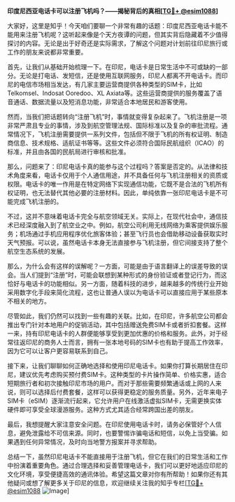 **印度尼西亚电话卡可以注册飞机吗？——揭秘背后的真相[[TG💪+ @esim1088](https://t.me/s/esim1088)]**

大家好，这里是知乎！今天咱们要聊一个非常有趣的话题：印度尼西亚电话卡能不能用来注册飞机呢？这听起来像是个天方夜谭的问题，但其实背后隐藏着不少值得探讨的内容。无论是出于好奇还是实际需求，了解这个问题对计划前往印尼旅行或工作的朋友来说都非常重要。

首先，让我们从基础开始梳理一下。在印尼，电话卡是日常生活中不可或缺的一部分。无论是打电话、发短信，还是使用互联网服务，印尼人都离不开电话卡。而印尼的电信市场相当发达，有几家主要运营商提供各种类型的SIM卡，比如Telkomsel、Indosat Ooredoo、XL Axiata等。这些运营商提供的服务覆盖了语音通话、数据流量以及短消息功能，非常适合本地居民和游客使用。

然而，当我们把话题转向“注册飞机”时，事情就变得复杂起来了。飞机注册是一项非常严肃且专业的事情，涉及到航空管理法规、国际标准以及复杂的审批流程。通常情况下，飞机注册需要提供一系列文件，包括但不限于飞机的所有权证明、制造商信息、技术规格、适航证书等等。这些文件必须符合国际民航组织（ICAO）的标准，并且由各国的民航局进行审核和批准。

那么，问题来了：印尼电话卡真的能参与这个过程吗？答案是否定的。从法律和技术角度来看，电话卡仅用于个人通信用途，并不具备任何与飞机注册相关的资质或权限。电话卡的唯一作用是在特定网络下实现通信功能，它既不是合法的飞机所有权证明，也无法替代其他必要的注册材料。因此，单纯依靠一张印尼电话卡是不可能完成飞机注册的。

不过，这并不意味着电话卡完全与航空领域无关。实际上，在现代社会中，通信技术已经深度融入到了航空业之中。例如，航空公司利用无线网络为乘客提供娱乐服务；机场通过手机应用程序优化旅客体验；甚至飞行员也会借助移动设备获取实时天气预报。可以说，虽然电话卡本身无法直接参与飞机注册，但它间接支持了整个航空生态系统的发展。

那么，为什么会有这样的误解呢？一方面，可能是由于语言翻译上的误差导致的误会。当人们提到“注册”时，可能会联想到某种形式的身份验证或者登记行为，而这恰好与电话卡的功能相似。另一方面，随着科技的进步，越来越多的传统行业开始采用数字化手段来简化流程，这也让普通人误以为电话卡可以直接应用于某些原本不相关的地方。

尽管如此，我们仍然可以找到一些有趣的关联。比如，在印尼，许多航空公司都会推出专门针对本地用户的促销活动，其中包括赠送免费SIM卡或者折扣套餐。这样一来，持有印尼电话卡的人群便能够享受到更加优惠的价格和服务。此外，对于经常往返印尼的商务人士而言，拥有一张本地号码的SIM卡也有助于提高工作效率，因为它可以让客户更容易联系到自己。

接下来，让我们聊聊如何正确地选择和使用印尼电话卡。如果你打算长期居住在印尼，建议优先考虑购买预付费SIM卡。这种类型的卡片操作简单、价格实惠，适合短期旅行者和初次接触印尼市场的用户。而对于那些需要频繁通话或上网的人来说，则可以选择后付费套餐，这样可以获得更稳定的服务质量。另外，近年来电子SIM卡（eSIM）逐渐流行起来，它允许用户在线激活虚拟SIM卡，无需更换实体硬件即可享受全球漫游服务。这种方式尤其适合经常跨国出差的朋友。

最后，我想提醒大家注意安全问题。在印尼使用电话卡时，请务必保管好个人信息，避免泄露给不可信来源。同时，也要警惕诈骗电话和短信，以免上当受骗。如果遇到任何异常情况，及时向当地警方报案并寻求帮助。

总结一下，虽然印尼电话卡不能直接用于注册飞机，但它在我们的日常生活和工作中扮演着重要角色。通过合理选择和妥善管理电话卡，我们可以更好地适应印尼的文化环境，享受便捷高效的通讯体验。希望这篇文章对你有所帮助！如果你还有其他疑问或想了解更多关于印尼的信息，欢迎继续关注我的知乎专栏[[TG💪+ @esim1088](https://t.me/s/esim1088) ![Image](https://i.postimg.cc/4NQfJmqS/Snipaste-2025-05-13-00-14-12.png)]